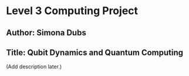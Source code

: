 # Level 3 Computing Project
## Author: Simona Dubs
## Title: Qubit Dynamics and Quantum Computing

(Add description later.)

